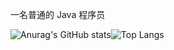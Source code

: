 
一名普通的 Java 程序员

![Anurag's GitHub stats](https://github-readme-stats.vercel.app/api?username=cxhello&include_all_commits=true&hide_title=true&show_icons=true&theme=material-palenight)![Top Langs](https://github-readme-stats.vercel.app/api/top-langs/?username=cxhello&layout=compact&theme=material-palenight)
